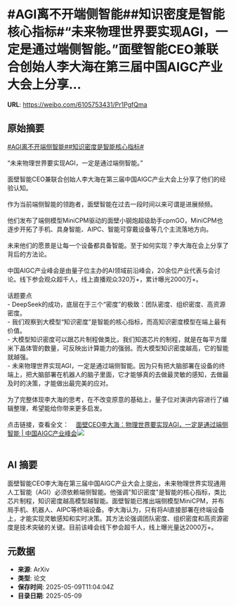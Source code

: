 # #AGI离不开端侧智能##知识密度是智能核心指标#“未来物理世界要实现AGI，一定是通过端侧智能。”面壁智能CEO兼联合创始人李大海在第三届中国AIGC产业大会上分享...

**URL**: https://weibo.com/6105753431/Pr1PgfQma

## 原始摘要

<a href="https://m.weibo.cn/search?containerid=231522type%3D1%26t%3D10%26q%3D%23AGI%E7%A6%BB%E4%B8%8D%E5%BC%80%E7%AB%AF%E4%BE%A7%E6%99%BA%E8%83%BD%23&amp;extparam=%23AGI%E7%A6%BB%E4%B8%8D%E5%BC%80%E7%AB%AF%E4%BE%A7%E6%99%BA%E8%83%BD%23" data-hide=""><span class="surl-text">#AGI离不开端侧智能#</span></a><a href="https://m.weibo.cn/search?containerid=231522type%3D1%26t%3D10%26q%3D%23%E7%9F%A5%E8%AF%86%E5%AF%86%E5%BA%A6%E6%98%AF%E6%99%BA%E8%83%BD%E6%A0%B8%E5%BF%83%E6%8C%87%E6%A0%87%23&amp;extparam=%23%E7%9F%A5%E8%AF%86%E5%AF%86%E5%BA%A6%E6%98%AF%E6%99%BA%E8%83%BD%E6%A0%B8%E5%BF%83%E6%8C%87%E6%A0%87%23" data-hide=""><span class="surl-text">#知识密度是智能核心指标#</span></a><br><br>“未来物理世界要实现AGI，一定是通过端侧智能。”<br><br>面壁智能CEO兼联合创始人李大海在第三届中国AIGC产业大会上分享了他们的经验认知。<br><br>作为当前端侧智能的领跑者，面壁智能在过去一段时间以来可谓是进展频频。<br><br>他们发布了端侧模型MiniCPM驱动的面壁小钢炮超级助手cpmGO，MiniCPM也逐步开拓了手机、具身智能、AIPC、智能可穿戴设备等几个主流落地方向。<br><br>未来他们的愿景是让每一个设备都具备智能。至于如何实现？李大海在会上分享了背后的方法论。<br><br>中国AIGC产业峰会是由量子位主办的AI领域前沿峰会，20余位产业代表与会讨论。线下参会观众超千人，线上直播观众320万+，累计曝光2000万+。<br><br>话题要点<br>- DeepSeek的成功，底层在于三个“密度”的极致：团队密度、组织密度、高资源密度。<br>- 我们观察到大模型“知识密度”是智能的核心指标，而高知识密度模型在端上最有价值。<br>- 大模型知识密度可以跟芯片制程做类比，我们知道芯片的制程，就是在每平方厘米下晶体管的数量，可反映出计算能力的强弱。而大模型知识密度越高，它的智能就越强。<br>- 未来物理世界实现AGI，一定是通过端侧智能。因为只有把大脑部署在设备的终端上，把大脑部署在机器人的脑子里面，它才能够真的去做最灵敏的感知，去做最及时的决策，才能做出最完美的应对。<br><br>为了完整体现李大海的思考，在不改变原意的基础上，量子位对演讲内容进行了编辑整理，希望能给你带来更多启发。<br><br>点击链接，查看全文：<a href="https://weibo.cn/sinaurl?u=https%3A%2F%2Fmp.weixin.qq.com%2Fs%2FNPfa91j9CJiu5LmVzgTKuA" data-hide=""><span class="url-icon"><img style="width: 1rem;height: 1rem" src="https://h5.sinaimg.cn/upload/2015/09/25/3/timeline_card_small_web_default.png" referrerpolicy="no-referrer"></span><span class="surl-text">面壁CEO李大海：物理世界要实现AGI，一定是通过端侧智能 | 中国AIGC产业峰会</span></a><img style="" src="https://tvax4.sinaimg.cn/large/006Fd7o3ly1i19aezspigj30zk0npe42.jpg" referrerpolicy="no-referrer"><br><br>

## AI 摘要

面壁智能CEO李大海在第三届中国AIGC产业大会上提出，未来物理世界实现通用人工智能（AGI）必须依赖端侧智能。他强调"知识密度"是智能的核心指标，类比芯片制程，知识密度越高模型越智能。面壁智能已推出端侧模型MiniCPM，并布局手机、机器人、AIPC等终端设备。李大海认为，只有将AI直接部署在终端设备上，才能实现灵敏感知和实时决策。其方法论强调团队密度、组织密度和高资源密度是技术突破的关键。目前该峰会线下参会超千人，线上曝光量达2000万+。

## 元数据

- **来源**: ArXiv
- **类型**: 论文
- **保存时间**: 2025-05-09T11:04:04Z
- **目录日期**: 2025-05-09
